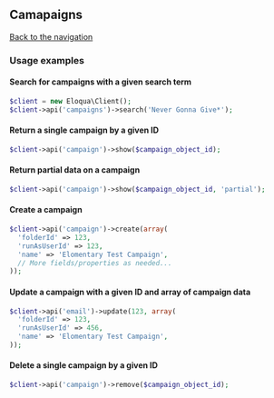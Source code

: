 ## Camapaigns
[Back to the navigation](index.md)

### Usage examples

#### Search for campaigns with a given search term
```php
$client = new Eloqua\Client();
$client->api('campaigns')->search('Never Gonna Give*');
```

#### Return a single campaign by a given ID
```php
$client->api('campaign')->show($campaign_object_id);
```

#### Return partial data on a campaign
```php
$client->api('campaign')->show($campaign_object_id, 'partial');
```

#### Create a campaign
```php
$client->api('campaign')->create(array(
  'folderId' => 123,
  'runAsUserId' => 123,
  'name' => 'Elomentary Test Campaign',
  // More fields/properties as needed...
));
```

#### Update a campaign with a given ID and array of campaign data
```php
$client->api('email')->update(123, array(
  'folderId' => 123,
  'runAsUserId' => 456,
  'name' => 'Elomentary Test Campaign',
));
```

#### Delete a single campaign by a given ID
```php
$client->api('campaign')->remove($campaign_object_id);
```
